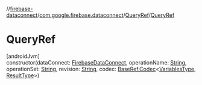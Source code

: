 //[firebase-dataconnect](../../../index.md)/[com.google.firebase.dataconnect](../index.md)/[QueryRef](index.md)/[QueryRef](-query-ref.md)

# QueryRef

[androidJvm]\
constructor(dataConnect: [FirebaseDataConnect](../-firebase-data-connect/index.md), operationName: [String](https://kotlinlang.org/api/latest/jvm/stdlib/kotlin/-string/index.html), operationSet: [String](https://kotlinlang.org/api/latest/jvm/stdlib/kotlin/-string/index.html), revision: [String](https://kotlinlang.org/api/latest/jvm/stdlib/kotlin/-string/index.html), codec: [BaseRef.Codec](../-base-ref/-codec/index.md)&lt;[VariablesType](index.md), [ResultType](index.md)&gt;)
